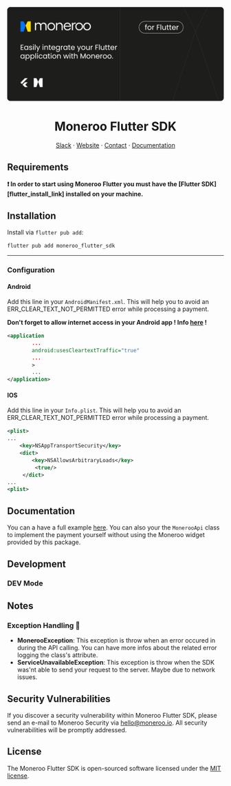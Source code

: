 <div align="center">
<a href="https://moneroo.io" title="Moneroo - Payment stack for Africa">
    <img src="https://raw.githubusercontent.com/MonerooHQ/moneroo_flutter/main/art/cover.png?token=GHSAT0AAAAAACOAB46IWJD7IACQZU6WZ7PQZRD633A" alt="Moneroo website">
</a>

# Moneroo Flutter SDK

<!-- Nav header - Start -->

<a href="https://join.slack.com/t/ballerine-oss/shared_invite/zt-1iu6otkok-OqBF3TrcpUmFd9oUjNs2iw">Slack</a>
·
<a href="https://www.moneroo.io/">Website</a>
·
<a href="https://www.moneroo.io/contact">Contact</a>
·
<a href="https://docs.moneroo.io/">Documentation</a>

<!-- Nav header - END -->

<!-- Badges - Start -->

<!-- Badges - END -->

</div>

## Requirements

**❗ In order to start using Moneroo Flutter you must have the [Flutter SDK][flutter_install_link] installed on your machine.**

## Installation

Install via `flutter pub add`:

```sh
flutter pub add moneroo_flutter_sdk
```

---

### Configuration

#### Android

Add this line in your `AndroidManifest.xml`. This will help you to avoid an ERR_CLEAR_TEXT_NOT_PERMITTED error while processing a payment.

**Don't forget to allow internet access in your Android app ! Info [here](https://developer.android.com/develop/connectivity/network-ops/connecting) !**

```xml
<application
        ...
        android:usesCleartextTraffic="true"
        ...
        >
        ...
</application>
```

#### IOS

Add this line in your `Info.plist`. This will help you to avoid an ERR_CLEAR_TEXT_NOT_PERMITTED error while processing a payment.

```xml
<plist>
...
    <key>NSAppTransportSecurity</key>
    <dict>
        <key>NSAllowsArbitraryLoads</key>
         <true/>
     </dict>
...
<plist>
```

## Documentation

You can a have a full example [here](example/lib/main.dart). You can also your the `MonerooApi` class to implement the payment yourself without using the Moneroo widget provided by this package.

## Development

### DEV Mode

## Notes

### Exception Handling 🐛

- **MonerooException**: This exception is throw when an error occured in during the API calling. You can have more infos about the related error logging the class's attribute.
- **ServiceUnavailableException**: This exception is throw when the SDK was'nt able to send your request to the server. Maybe due to network issues.

## Security Vulnerabilities


If you discover a security vulnerability within Moneroo Flutter SDK, please send an e-mail to Moneroo Security via [hello@moneroo.io](mailto:security@moneroo.io). All security vulnerabilities will be promptly addressed.

## License

The Moneroo Flutter SDK is open-sourced software licensed under the [MIT license](LICENSE.md).
